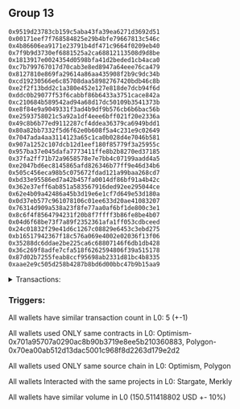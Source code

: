## Group 13

```0xcb02508afaac4c104ff2a8e9801b8780405bf203
0x9519d23783cb159c5aba43fa39ea6271d3692d51
0x00171eef7f768584825e29b4bfe79667813c546c
0x4b86606ea9171e23791b4df471c9664f0209eb40
0x7f9b9d3730ef6881525a2ca68812113508d9d8be
0x1813917e0024354d0598bfa41d2beded1cb4aca0
0xc7b799767017d70cab3e8ed8947a64eee76ca479
0x8127810e869fa29614a86aa435908f2b9c9dc34b
0xcd19230566e6c85708daa58982767420bdb46c8b
0xe2f2f13bdd2c1a380e452e127e818de7dcb94f6d
0xddc0b29077f53f6cabbf86b6433a3751cace842a
0xc210684b589542ad94a68d17dc50109b3541373b
0xe8f84e9a9049331f3ad4b9df9b576cb6b6bac56b
0xe2593758021c5a92a1df4eee6bff021f20e2336a
0x49c8b6b77ed9112287cf4ddea36379ca6949bdd1
0x80a82bb7332f5d6f62e0b608f5a4c231e9c02649
0x7047ada4aa3114123a65c1ca0b028d4e7046b581
0x907a1252c107dcb12d1eef180f85779f3a25955c
0x957ba37e045dafa7773411ffe8b2b8270ed37185
0x37fa2ff71b72a9658578e7e7bb4c07199aadd4a5
0xe2047bd6ec8145865afd826346b77ff9e46d34b6
0x505c456eca98b5c075672fdad121a99baa268cd7
0xbd33e95586ed7a42b457fa0014df86bf91a4b42c
0x362e37eff6ab851a583567916ded92ee295044ce
0x62e4b09a42486a45b3d19e6e1cf7d649e53d180a
0x0d37eb577c961078106c01ee633d20ae41083207
0x76314d909a538a23f8fe77aa0af6bf1de800c3e1
0x8c6f4f8564794231f20b8f7ffff3b86fe8be4b07
0x04d6f68be73f7a89f2352361afa1ff053cdbceed
0x24c01832f29e41d6c1267c08829e6453c3ebd275
0xb16517942367f18c576a069e4002e02036f13f06
0x35288dc6ddae2be225ca6c68807146f6db1db428
0x36c269f8adfe7cfa518f6262594806f39a515178
0x87d02b7255feab8ccf95698ab2331d81bc4b8335
0xaae2e9c505d258b4287b8bd6d00bbc47b9b15aa9
```
<details>
<summary>Transactions:</summary>

Hashes: 

Wallet: 0xcb02508afaac4c104ff2a8e9801b8780405bf203

       Hash: 0xd666e93b1f3731b40948b66ebed17db663fa72368eb28f0cfa1c41f17e6a1ca2
         - source chain: Optimism
         - destination chain: Polygon
         - project: Stargate
         - contract: 0x701a95707a0290ac8b90b3719e8ee5b210360883
         - value USD: 150.511418802
       Hash: 0x4875f101258113d497b50f28422a809156e8dbaf973b16969a896ce38e856925
         - source chain: Polygon
         - destination chain: DFK
         - project: Merkly
         - contract: 0x70ea00ab512d13dac5001c968f8d2263d179e2d2
       Hash: 0x469326801c49796a4b5e3aa312ee75145efa61c01c9c011e77ee55f2325c46a8
         - source chain: Polygon
         - destination chain: Viction
         - project: Merkly
         - contract: 0x70ea00ab512d13dac5001c968f8d2263d179e2d2
       Hash: 0x2216b1561ec1939c3b052b64cd5b41d4532ffe51f6847d53a264b3a1e548f7c5
         - source chain: Polygon
         - destination chain: Merit Circle
         - project: Merkly
         - contract: 0x70ea00ab512d13dac5001c968f8d2263d179e2d2
       Hash: 0x8a3be6f3ded130fe4d0b1ca632afbe3036eabdbd5d43603d96a6086799600b1d
         - source chain: Polygon
         - destination chain: Aptos
         - project: Merkly
         - contract: 0x70ea00ab512d13dac5001c968f8d2263d179e2d2
Wallet: 0x9519d23783cb159c5aba43fa39ea6271d3692d51

       Hash:0x3491dd0f8a290822e76808b5c2c8ec7fd6d985cfbad4ddff976b414d114e7b91
         - source chain: Optimism
         - destination chain: Polygon
         - project: Stargate
         - contract: 0x701a95707a0290ac8b90b3719e8ee5b210360883
         - value USD: 150.193746
       Hash:0x05ca08259745f6e78aab2c9d3ae69fbd4e342abdba401788e3febb53e14ecf0d
         - source chain: Polygon
         - destination chain: Fuse Mainnet
         - project: Merkly
         - contract: 0x70ea00ab512d13dac5001c968f8d2263d179e2d2
       Hash:0xd427ec380641aedf7077555a7de4da2e278f1a10490d69a21cc5c589e8a8c19e
         - source chain: Polygon
         - destination chain: Klaytn Mainnet Cypress
         - project: Merkly
         - contract: 0x70ea00ab512d13dac5001c968f8d2263d179e2d2
       Hash:0x2033201762944a22af66cb14ba92e80cdc586d2a29b674cffa6be616a31d4295
         - source chain: Polygon
         - destination chain: Moonbeam
         - project: Merkly
         - contract: 0x70ea00ab512d13dac5001c968f8d2263d179e2d2
       Hash:0x0bc96a8bb8a4328fed2f2178d812a0738fa375501ee9cdb4708e44cd71851fdc
         - source chain: Polygon
         - destination chain: Fuse Mainnet
         - project: Merkly
         - contract: 0x70ea00ab512d13dac5001c968f8d2263d179e2d2
Wallet: 0x00171eef7f768584825e29b4bfe79667813c546c

       Hash:0x3fa49a987334afe1cbc4eb5b3868e5d1e5bc7da324fc09864df8e0775cd6cec1
         - source chain: Optimism
         - destination chain: Polygon
         - project: Stargate
         - contract: 0x701a95707a0290ac8b90b3719e8ee5b210360883
         - value USD: 150.202684
       Hash:0xf3cacb9b2a2f5929ad90122e1f2c83600787a20d9c3c6ace5098b5d3f01c9752
         - source chain: Polygon
         - destination chain: Moonriver
         - project: Merkly
         - contract: 0x70ea00ab512d13dac5001c968f8d2263d179e2d2
       Hash:0x32afa41dbac60dc65b655ff9a79baf2683811b0361aa5b8383857021ce3193f8
         - source chain: Polygon
         - destination chain: Gnosis
         - project: Merkly
         - contract: 0x70ea00ab512d13dac5001c968f8d2263d179e2d2
       Hash:0x81401bb88e7c6995c69a569b84ff504d90202ec87bdfdb512b9cb49d5fd03503
         - source chain: Polygon
         - destination chain: DFK
         - project: Merkly
         - contract: 0x70ea00ab512d13dac5001c968f8d2263d179e2d2
       Hash:0x2e6f8a37392c679b7d42f3541f057e7c2b2655b0e1bf7360327d34282b6068ab
         - source chain: Polygon
         - destination chain: Klaytn Mainnet Cypress
         - project: Merkly
         - contract: 0x70ea00ab512d13dac5001c968f8d2263d179e2d2
Wallet: 0x4b86606ea9171e23791b4df471c9664f0209eb40

       Hash:0x079238cfceb171c15395899cf398093d9f8bc5689ec2042c7b0fa0c2f9e07df4
         - source chain: Optimism
         - destination chain: Polygon
         - project: Stargate
         - contract: 0x701a95707a0290ac8b90b3719e8ee5b210360883
         - value USD: 150.212551
       Hash:0x4dab286dc202376508817cfe6a6e82f8de391d9f7a908ac7081f34bcd0626f73
         - source chain: Polygon
         - destination chain: Viction
         - project: Merkly
         - contract: 0x70ea00ab512d13dac5001c968f8d2263d179e2d2
       Hash:0x11a58bcbe2d0eb8e0423aa2c9ab9f0d396f3ce4399a7b7b5b608cf96651e6073
         - source chain: Polygon
         - destination chain: Optimism
         - project: Merkly
         - contract: 0x70ea00ab512d13dac5001c968f8d2263d179e2d2
       Hash:0x6bef456e1505bec8ca76455d3598fdf4c6064ad6101a3fe4a8812cdcda42a721
         - source chain: Polygon
         - destination chain: Celo Mainnet
         - project: Merkly
         - contract: 0x70ea00ab512d13dac5001c968f8d2263d179e2d2
       Hash:0xb72d779661ed03cd7ee4978a196709cc307242b597ec57770bce84e544e747df
         - source chain: Polygon
         - destination chain: Moonbeam
         - project: Merkly
         - contract: 0x70ea00ab512d13dac5001c968f8d2263d179e2d2
Wallet: 0x7f9b9d3730ef6881525a2ca68812113508d9d8be

       Hash:0xd71dbfba948f681b3cf749ce4e317cf7933e754356490d1acf19da5390d2f7fb
         - source chain: Optimism
         - destination chain: Polygon
         - project: Stargate
         - contract: 0x701a95707a0290ac8b90b3719e8ee5b210360883
         - value USD: 150.200374
       Hash:0x7ddcc301903148cc89ab37181a2e7776b307cab0a0842f6c264eb4b0dc563ba9
         - source chain: Polygon
         - destination chain: Fuse Mainnet
         - project: Merkly
         - contract: 0x70ea00ab512d13dac5001c968f8d2263d179e2d2
       Hash:0xd1619936c2f445143712238ae2dbb416d23a3d09429324af40775085a3cbf549
         - source chain: Polygon
         - destination chain: Klaytn Mainnet Cypress
         - project: Merkly
         - contract: 0x70ea00ab512d13dac5001c968f8d2263d179e2d2
       Hash:0x7e9d80be2c22a6f3be67384c0eed287400e88cd3eb00407d0e31c020581dbfdb
         - source chain: Polygon
         - destination chain: Moonbeam
         - project: Merkly
         - contract: 0x70ea00ab512d13dac5001c968f8d2263d179e2d2
       Hash:0x140e9ff5f8056f78be83a8326fa0547a2f9ef38a5f531b44a18a5fb4633e2f61
         - source chain: Polygon
         - destination chain: Moonriver
         - project: Merkly
         - contract: 0x70ea00ab512d13dac5001c968f8d2263d179e2d2
Wallet: 0x1813917e0024354d0598bfa41d2beded1cb4aca0

       Hash:0x14f65e394cc18418e0cf7a4f222ce9dcccace0201435435a168e5d1c4b89382b
         - source chain: Optimism
         - destination chain: Polygon
         - project: Stargate
         - contract: 0x701a95707a0290ac8b90b3719e8ee5b210360883
         - value USD: 150.184951
       Hash:0xe0c3015120fced18f02aa5e7175aec140278cb00142554df7dafb99873c518c2
         - source chain: Polygon
         - destination chain: Moonriver
         - project: Merkly
         - contract: 0x70ea00ab512d13dac5001c968f8d2263d179e2d2
       Hash:0x55f8e114421e5cc5e5db00d7ddc5b9952e1140bfc46009080289c1093e0723cc
         - source chain: Polygon
         - destination chain: Gnosis
         - project: Merkly
         - contract: 0x70ea00ab512d13dac5001c968f8d2263d179e2d2
       Hash:0x7ee404d3299193eae4c2d598fd10a2ec09097c57a82c4ced3357b8e19495d809
         - source chain: Polygon
         - destination chain: DFK
         - project: Merkly
         - contract: 0x70ea00ab512d13dac5001c968f8d2263d179e2d2
       Hash:0x1d72003a91593ffb9c11bbf83062e8e22f687a6a9c5e2faf0f7d20be5fec6d5f
         - source chain: Polygon
         - destination chain: Gnosis
         - project: Merkly
         - contract: 0x70ea00ab512d13dac5001c968f8d2263d179e2d2
Wallet: 0xc7b799767017d70cab3e8ed8947a64eee76ca479

       Hash:0x9db022906e1789df8271c7506e74df595754a3cd552e1ae3ebf6ee3a58c63fc1
         - source chain: Optimism
         - destination chain: Polygon
         - project: Stargate
         - contract: 0x701a95707a0290ac8b90b3719e8ee5b210360883
         - value USD: 150.206633
       Hash:0xdaef9e445ee79903e523512a0c47ed73b4a89390573ff25e4d7597230de8552a
         - source chain: Polygon
         - destination chain: Viction
         - project: Merkly
         - contract: 0x70ea00ab512d13dac5001c968f8d2263d179e2d2
       Hash:0xaec4ad62db4bad906624ed01bb2d17b17b471d4bd3b8d16dc50b9b6587287520
         - source chain: Polygon
         - destination chain: Merit Circle
         - project: Merkly
         - contract: 0x70ea00ab512d13dac5001c968f8d2263d179e2d2
       Hash:0xb9bec9c0decaeae45023f6988c5bc678c70578843af1e36accaea0925cbbb028
         - source chain: Polygon
         - destination chain: Mode
         - project: Merkly
         - contract: 0x70ea00ab512d13dac5001c968f8d2263d179e2d2
       Hash:0x6538c1ef03ee91794feb6a4ce67ae2090f39447ca418d6b324ab2cb767342185
         - source chain: Polygon
         - destination chain: DFK
         - project: Merkly
         - contract: 0x70ea00ab512d13dac5001c968f8d2263d179e2d2
Wallet: 0x8127810e869fa29614a86aa435908f2b9c9dc34b

       Hash:0x5c5251fa394f9f0e006b416c6d95e0aca68c23b68806021b217885ddb7d4f9e5
         - source chain: Optimism
         - destination chain: Polygon
         - project: Stargate
         - contract: 0x701a95707a0290ac8b90b3719e8ee5b210360883
         - value USD: 150.210395
       Hash:0x65fde13fc3c31f2557c756b3d3f5380f7d286d3e030075fb859e8d84d3a67977
         - source chain: Polygon
         - destination chain: Optimism
         - project: Merkly
         - contract: 0x70ea00ab512d13dac5001c968f8d2263d179e2d2
       Hash:0xb72bb9989d6970ae102eef5729679bee854abd45ff1891994bd8033b0651606b
         - source chain: Polygon
         - destination chain: Celo Mainnet
         - project: Merkly
         - contract: 0x70ea00ab512d13dac5001c968f8d2263d179e2d2
       Hash:0x7a1edf3ca5d887353cc0de8a05273d6c0e5b2e3233c18e88a36913e7c2804296
         - source chain: Polygon
         - destination chain: Fuse Mainnet
         - project: Merkly
         - contract: 0x70ea00ab512d13dac5001c968f8d2263d179e2d2
       Hash:0xaacea1d7a3c5d72e2e2d898cce3334e67fac850714fa990213b64aa72dac6180
         - source chain: Polygon
         - destination chain: Viction
         - project: Merkly
         - contract: 0x70ea00ab512d13dac5001c968f8d2263d179e2d2
Wallet: 0xcd19230566e6c85708daa58982767420bdb46c8b

       Hash:0x9aded4cf048c84e04bd3ace91fec0d2f404d0ee366928ae50bc2b71fba56f0f0
         - source chain: Optimism
         - destination chain: Polygon
         - project: Stargate
         - contract: 0x701a95707a0290ac8b90b3719e8ee5b210360883
         - value USD: 150.213922
       Hash:0x21bff443edd5f7ef010be5c3282d0de093c55f34c59b63f2383b4726d00e1ab3
         - source chain: Polygon
         - destination chain: Klaytn Mainnet Cypress
         - project: Merkly
         - contract: 0x70ea00ab512d13dac5001c968f8d2263d179e2d2
       Hash:0x1a4e9c54ec55c03d52e51e43f041610c29810b5120a37ee56dfe38b42e727eb8
         - source chain: Polygon
         - destination chain: Moonbeam
         - project: Merkly
         - contract: 0x70ea00ab512d13dac5001c968f8d2263d179e2d2
       Hash:0x0b1301c51256c3f7f8dc0b17dffa24114e26d6322175baa4b699a4b501191d25
         - source chain: Polygon
         - destination chain: Moonriver
         - project: Merkly
         - contract: 0x70ea00ab512d13dac5001c968f8d2263d179e2d2
       Hash:0x6fbf6af8633d09cca9ed3cc9fb38d499a130035c3d9af510d122e8a713d27645
         - source chain: Polygon
         - destination chain: Merit Circle
         - project: Merkly
         - contract: 0x70ea00ab512d13dac5001c968f8d2263d179e2d2
Wallet: 0xe2f2f13bdd2c1a380e452e127e818de7dcb94f6d

       Hash:0x0a35f390be26595e0fa0e9a860e126cc3a731d4b6ca314d77f98ee04df22c83e
         - source chain: Optimism
         - destination chain: Polygon
         - project: Stargate
         - contract: 0x701a95707a0290ac8b90b3719e8ee5b210360883
         - value USD: 150.212642
       Hash:0xc2760cfcdd4dbbc133176fe17385036b787d25618402ea7bae263781f0af10ff
         - source chain: Polygon
         - destination chain: DFK
         - project: Merkly
         - contract: 0x70ea00ab512d13dac5001c968f8d2263d179e2d2
       Hash:0x098825eb8421f81a5ad5462387fb9e00a9b12c9e29f2eb9265d90ada55d7df0d
         - source chain: Polygon
         - destination chain: Viction
         - project: Merkly
         - contract: 0x70ea00ab512d13dac5001c968f8d2263d179e2d2
       Hash:0x0e1149c4cc9fc1185c95c3d7bc4da08a63fd5497833ea48c9991416594130158
         - source chain: Polygon
         - destination chain: Optimism
         - project: Merkly
         - contract: 0x70ea00ab512d13dac5001c968f8d2263d179e2d2
       Hash:0x4d11ba41cc11f9bf10743eb88e5c23f2a6337c501a214a8f7cfb21fcd8e3804a
         - source chain: Polygon
         - destination chain: Mode
         - project: Merkly
         - contract: 0x70ea00ab512d13dac5001c968f8d2263d179e2d2
Wallet: 0xddc0b29077f53f6cabbf86b6433a3751cace842a

       Hash:0x735499fc242c2304a3f5bf6646f1138a571eaa553bfc4290f2c33dcc653bf27e
         - source chain: Optimism
         - destination chain: Polygon
         - project: Stargate
         - contract: 0x701a95707a0290ac8b90b3719e8ee5b210360883
         - value USD: 150.195003
       Hash:0x051488c371ecb96d6b851354c605ebfd65ddbfbbac4f29f47072e545489b589b
         - source chain: Polygon
         - destination chain: Celo Mainnet
         - project: Merkly
         - contract: 0x70ea00ab512d13dac5001c968f8d2263d179e2d2
       Hash:0xd410cbd878148cc9a0eaf079bfb538d126c2238e726b4d1cea10f83535b78950
         - source chain: Polygon
         - destination chain: Fuse Mainnet
         - project: Merkly
         - contract: 0x70ea00ab512d13dac5001c968f8d2263d179e2d2
       Hash:0x8ad90133edf8828fc41d3bdb40fdc7260c6a1167058c2eca1b9c0691adc75d04
         - source chain: Polygon
         - destination chain: Klaytn Mainnet Cypress
         - project: Merkly
         - contract: 0x70ea00ab512d13dac5001c968f8d2263d179e2d2
       Hash:0xd76fdbb31478a06e9020478c01ba58512888547bb37bba247a6a51f2653f24ae
         - source chain: Polygon
         - destination chain: Aptos
         - project: Merkly
         - contract: 0x70ea00ab512d13dac5001c968f8d2263d179e2d2
Wallet: 0xc210684b589542ad94a68d17dc50109b3541373b

       Hash:0xe87f5aed2876f6c553252c17cbf7df491af964f49f3bf84204197fed043714a5
         - source chain: Optimism
         - destination chain: Polygon
         - project: Stargate
         - contract: 0x701a95707a0290ac8b90b3719e8ee5b210360883
         - value USD: 150.20986
       Hash:0xbee04eab705f861ab69226a104a60dcff4cc0d8678db63360344a05a3eee0809
         - source chain: Polygon
         - destination chain: Moonbeam
         - project: Merkly
         - contract: 0x70ea00ab512d13dac5001c968f8d2263d179e2d2
       Hash:0x535f4ed446d43e357791309da824b7cf59ccd406f2e4d98cbcbb93ded6b3d2ac
         - source chain: Polygon
         - destination chain: Moonriver
         - project: Merkly
         - contract: 0x70ea00ab512d13dac5001c968f8d2263d179e2d2
       Hash:0x99854f909605ca5172db39ec508bbc1639f013f6093eb6706a9e03702ea23ccc
         - source chain: Polygon
         - destination chain: Gnosis
         - project: Merkly
         - contract: 0x70ea00ab512d13dac5001c968f8d2263d179e2d2
       Hash:0x907948ad6dac74f2af7653940b7a9d5e39dca44ee65b64a29cfb9d653d30f6d5
         - source chain: Polygon
         - destination chain: Celo Mainnet
         - project: Merkly
         - contract: 0x70ea00ab512d13dac5001c968f8d2263d179e2d2
Wallet: 0xe8f84e9a9049331f3ad4b9df9b576cb6b6bac56b

       Hash:0xcce7f2753d25f8771779a5549f205cb422802f1d3d070bb042989fdd6ccb56c0
         - source chain: Optimism
         - destination chain: Polygon
         - project: Stargate
         - contract: 0x701a95707a0290ac8b90b3719e8ee5b210360883
         - value USD: 150.195675
       Hash:0x0cef9cf6b74fd99dc4567ee41f18a2529634d1b5116ad9f3a689a19b77fda0b5
         - source chain: Polygon
         - destination chain: Mode
         - project: Merkly
         - contract: 0x70ea00ab512d13dac5001c968f8d2263d179e2d2
       Hash:0xad1a822f952a9cbbedd0380817fd15d8da23f976ec8bf334797f0adffef75e97
         - source chain: Polygon
         - destination chain: Optimism
         - project: Merkly
         - contract: 0x70ea00ab512d13dac5001c968f8d2263d179e2d2
       Hash:0xd19db09d16a289c8b8c8082128f163dd243cbde80ef794f0fce661213b8b4aea
         - source chain: Polygon
         - destination chain: Celo Mainnet
         - project: Merkly
         - contract: 0x70ea00ab512d13dac5001c968f8d2263d179e2d2
       Hash:0xdbec8ccb9b2888c4f71cb9730de3c28a29ca2e63f043910edf4ba3b50579359f
         - source chain: Polygon
         - destination chain: Klaytn Mainnet Cypress
         - project: Merkly
         - contract: 0x70ea00ab512d13dac5001c968f8d2263d179e2d2
Wallet: 0xe2593758021c5a92a1df4eee6bff021f20e2336a

       Hash:0xb8606ba4a37a788a6bc187feae73725e4fc55fb44be5447e55df404764de76b9
         - source chain: Optimism
         - destination chain: Polygon
         - project: Stargate
         - contract: 0x701a95707a0290ac8b90b3719e8ee5b210360883
         - value USD: 150.195688
       Hash:0xa52821a74c1ad402caf5fb161e920b0fe2333e4bf03be0bcf911b102261aabb9
         - source chain: Polygon
         - destination chain: Moonriver
         - project: Merkly
         - contract: 0x70ea00ab512d13dac5001c968f8d2263d179e2d2
       Hash:0xd7d5cfcef8c04b9590015690eddbcbb76871f38bad8495a3e855dec49cc8aeba
         - source chain: Polygon
         - destination chain: Gnosis
         - project: Merkly
         - contract: 0x70ea00ab512d13dac5001c968f8d2263d179e2d2
       Hash:0x057c26a859026475f54350a960b4a43bd147bffa349f9400135e41a5d1307a46
         - source chain: Polygon
         - destination chain: DFK
         - project: Merkly
         - contract: 0x70ea00ab512d13dac5001c968f8d2263d179e2d2
       Hash:0x88e6324eb5efca9004f7d72a4b239f058dc2128c4aac6bcea86937c025800fff
         - source chain: Polygon
         - destination chain: Moonriver
         - project: Merkly
         - contract: 0x70ea00ab512d13dac5001c968f8d2263d179e2d2
Wallet: 0x49c8b6b77ed9112287cf4ddea36379ca6949bdd1

       Hash:0x6486f04e84611dbd0d1d93b532d22795c609d63ad5fa1c58635adc1eeff84698
         - source chain: Optimism
         - destination chain: Polygon
         - project: Stargate
         - contract: 0x701a95707a0290ac8b90b3719e8ee5b210360883
         - value USD: 150.176741
       Hash:0xc5ecc7683d7c5596a9ae99c2c07a598b12691116a9d0cb468c641f13e934cda7
         - source chain: Polygon
         - destination chain: Celo Mainnet
         - project: Merkly
         - contract: 0x70ea00ab512d13dac5001c968f8d2263d179e2d2
       Hash:0xc46b7d5910523df0ef56037bbc8618380dedd9da6d991da8b16098a229224963
         - source chain: Polygon
         - destination chain: Fuse Mainnet
         - project: Merkly
         - contract: 0x70ea00ab512d13dac5001c968f8d2263d179e2d2
       Hash:0xe1710b5b0fb6f03eef944b0235963411f1bae623924023226abc37e9ce0426c8
         - source chain: Polygon
         - destination chain: Klaytn Mainnet Cypress
         - project: Merkly
         - contract: 0x70ea00ab512d13dac5001c968f8d2263d179e2d2
       Hash:0x33302fe944c0b5b7fe135d4756e475f1be051fd3ed624995229569f0e2f98587
         - source chain: Polygon
         - destination chain: DFK
         - project: Merkly
         - contract: 0x70ea00ab512d13dac5001c968f8d2263d179e2d2
Wallet: 0x80a82bb7332f5d6f62e0b608f5a4c231e9c02649

       Hash:0xf39373f0b4f493abe9a88e729222084fd8c5105bf51f4faef98d0a6965329f52
         - source chain: Optimism
         - destination chain: Polygon
         - project: Stargate
         - contract: 0x701a95707a0290ac8b90b3719e8ee5b210360883
         - value USD: 149.86297
       Hash:0xc0e6a4c6ac7540fb4250bdee2d7d91179f6145b367f5614d563a890bd042f273
         - source chain: Polygon
         - destination chain: Moonbeam
         - project: Merkly
         - contract: 0x70ea00ab512d13dac5001c968f8d2263d179e2d2
       Hash:0x2cc1278104541945de77c05d61d659c6d54743d8796dc2f3ccb7fa76563f05d0
         - source chain: Polygon
         - destination chain: Moonriver
         - project: Merkly
         - contract: 0x70ea00ab512d13dac5001c968f8d2263d179e2d2
       Hash:0xc1de035684e2b63b97249ac52bd64cb8b367fea84288d3d1758754aa62c610d4
         - source chain: Polygon
         - destination chain: Gnosis
         - project: Merkly
         - contract: 0x70ea00ab512d13dac5001c968f8d2263d179e2d2
       Hash:0x1b8c1773f4cd7a4077024ab08b489127094bc4672284c5c1b7059ae63f815825
         - source chain: Polygon
         - destination chain: Viction
         - project: Merkly
         - contract: 0x70ea00ab512d13dac5001c968f8d2263d179e2d2
Wallet: 0x7047ada4aa3114123a65c1ca0b028d4e7046b581

       Hash:0xae52cf81214426fb7e8d1bee2c0bda279c423ea384d9f52732d0695a887329af
         - source chain: Optimism
         - destination chain: Polygon
         - project: Stargate
         - contract: 0x701a95707a0290ac8b90b3719e8ee5b210360883
         - value USD: 150.179667
       Hash:0xd8aa13d3d6a27ce09fc36bfd52645241695303ab7ba93c02d8f4d0e6e9eca289
         - source chain: Polygon
         - destination chain: DFK
         - project: Merkly
         - contract: 0x70ea00ab512d13dac5001c968f8d2263d179e2d2
       Hash:0x4eb8d7bfa807435651190ab03c5955bcef745919cf4d5c8b9e9f9a476bea9a8b
         - source chain: Polygon
         - destination chain: Viction
         - project: Merkly
         - contract: 0x70ea00ab512d13dac5001c968f8d2263d179e2d2
       Hash:0x6b22db6c688d4822e0d30461c0dfa5b48cedcbaf962ef3d63598087c266c0940
         - source chain: Polygon
         - destination chain: Merit Circle
         - project: Merkly
         - contract: 0x70ea00ab512d13dac5001c968f8d2263d179e2d2
       Hash:0xce06df2680ebe2812adcdf875224cc6e4ed56bc105bf9dc7823aba9b4e615c3b
         - source chain: Polygon
         - destination chain: Merit Circle
         - project: Merkly
         - contract: 0x70ea00ab512d13dac5001c968f8d2263d179e2d2
Wallet: 0x907a1252c107dcb12d1eef180f85779f3a25955c

       Hash:0x70b146ee1823a5f81cc44ea56df1cbf94e8c9046e2667131f126418d09d0cf2a
         - source chain: Optimism
         - destination chain: Polygon
         - project: Stargate
         - contract: 0x701a95707a0290ac8b90b3719e8ee5b210360883
         - value USD: 150.101876
       Hash:0xf7f41c03764866090f831b852d4065fb1d642cdf8ebb952ba6f4c45ccad17047
         - source chain: Polygon
         - destination chain: Optimism
         - project: Merkly
         - contract: 0x70ea00ab512d13dac5001c968f8d2263d179e2d2
       Hash:0xfbb9ef104e9a588c86af344a07d5faa4ea8cda83131e29353efaaf6f3d25b9fe
         - source chain: Polygon
         - destination chain: Celo Mainnet
         - project: Merkly
         - contract: 0x70ea00ab512d13dac5001c968f8d2263d179e2d2
       Hash:0xfed2feff982c731ed0a424963bec1b41d06b7e9f3d9fb5b1a137ccbfb9180a10
         - source chain: Polygon
         - destination chain: Fuse Mainnet
         - project: Merkly
         - contract: 0x70ea00ab512d13dac5001c968f8d2263d179e2d2
       Hash:0x279c762286469c05c90ba0c02965e7bfbbff01317fdf11991a6a432740c812ce
         - source chain: Polygon
         - destination chain: Mode
         - project: Merkly
         - contract: 0x70ea00ab512d13dac5001c968f8d2263d179e2d2
Wallet: 0x957ba37e045dafa7773411ffe8b2b8270ed37185

       Hash:0x25ab21eb5b2a62e7e2c79c26f9f5e44714e5639d9fba85207e8ea3ff375f5266
         - source chain: Optimism
         - destination chain: Polygon
         - project: Stargate
         - contract: 0x701a95707a0290ac8b90b3719e8ee5b210360883
         - value USD: 150.926068
       Hash:0xf7788d0de0b5c242a48867b12060971d3a211a697d524e86b6db39d666c296ca
         - source chain: Polygon
         - destination chain: Gnosis
         - project: Merkly
         - contract: 0x70ea00ab512d13dac5001c968f8d2263d179e2d2
       Hash:0x9b214398e92d81db37188294a2b309939a4738a6444f9037c888b4a9b5b85ad3
         - source chain: Polygon
         - destination chain: DFK
         - project: Merkly
         - contract: 0x70ea00ab512d13dac5001c968f8d2263d179e2d2
       Hash:0x3942dc6475f17f9eaef640fb1125d3dc9bb4f894ae5f6afc341f7de55aa32511
         - source chain: Polygon
         - destination chain: Viction
         - project: Merkly
         - contract: 0x70ea00ab512d13dac5001c968f8d2263d179e2d2
       Hash:0x0069232d0f4208adf55766dda5696a75c5f03ecdf033ee9ab0862e3ee553ef0d
         - source chain: Polygon
         - destination chain: Celo Mainnet
         - project: Merkly
         - contract: 0x70ea00ab512d13dac5001c968f8d2263d179e2d2
Wallet: 0x37fa2ff71b72a9658578e7e7bb4c07199aadd4a5

       Hash:0xb203c17b15d894f53092ba92210556b6db2b9954b79342f002bdda5275ee2dd9
         - source chain: Optimism
         - destination chain: Polygon
         - project: Stargate
         - contract: 0x701a95707a0290ac8b90b3719e8ee5b210360883
         - value USD: 150.177003
       Hash:0x37d42c06af520f3c363c820bb20acf2c02f110df7845d6f6c07448bcd8360f40
         - source chain: Polygon
         - destination chain: Klaytn Mainnet Cypress
         - project: Merkly
         - contract: 0x70ea00ab512d13dac5001c968f8d2263d179e2d2
       Hash:0xd24b6c6f6cc1985994f55e1ead1f6ace0a69f2b12ae83fa41297a79531c524db
         - source chain: Polygon
         - destination chain: Moonbeam
         - project: Merkly
         - contract: 0x70ea00ab512d13dac5001c968f8d2263d179e2d2
       Hash:0x64565910241dc7d11848f90da5fce6be79c53a6167e5dea4db78e4c9f0b7c3cb
         - source chain: Polygon
         - destination chain: Moonriver
         - project: Merkly
         - contract: 0x70ea00ab512d13dac5001c968f8d2263d179e2d2
       Hash:0xabcf45813de3dc59f1c262c044c5b6d22d73b2b9181598569f727dd1b3b2809e
         - source chain: Polygon
         - destination chain: Klaytn Mainnet Cypress
         - project: Merkly
         - contract: 0x70ea00ab512d13dac5001c968f8d2263d179e2d2
Wallet: 0xe2047bd6ec8145865afd826346b77ff9e46d34b6

       Hash:0xe50b477c10c8673fdb1133a536da9582bc8b99b1edb091accc80148bdc7da81a
         - source chain: Optimism
         - destination chain: Polygon
         - project: Stargate
         - contract: 0x701a95707a0290ac8b90b3719e8ee5b210360883
         - value USD: 150.525317
       Hash:0x751ce2b8b7add90029b3d6f3fc6fb497d952ae1c3bd8bbda553e02dc3e23af1e
         - source chain: Polygon
         - destination chain: Gnosis
         - project: Merkly
         - contract: 0x70ea00ab512d13dac5001c968f8d2263d179e2d2
       Hash:0xc47a532cad94e324d2f9cbc589016d362f639c200e8e2740b16a96c656451c08
         - source chain: Polygon
         - destination chain: DFK
         - project: Merkly
         - contract: 0x70ea00ab512d13dac5001c968f8d2263d179e2d2
       Hash:0xedc6788fb3a0c230dd028283d2124b5aa9b6e47020a0de4a8beb5cf705f5be3f
         - source chain: Polygon
         - destination chain: Viction
         - project: Merkly
         - contract: 0x70ea00ab512d13dac5001c968f8d2263d179e2d2
       Hash:0x81ea9515bccfaaa2ca78e9f02486e6673370a16a5d995cfcfcad82bd1d5f5407
         - source chain: Polygon
         - destination chain: Aptos
         - project: Merkly
         - contract: 0x70ea00ab512d13dac5001c968f8d2263d179e2d2
Wallet: 0x505c456eca98b5c075672fdad121a99baa268cd7

       Hash:0x9398eff65984c350aafd8010e61768df5df63bc98dce7eb9cf3e20339b125f66
         - source chain: Optimism
         - destination chain: Polygon
         - project: Stargate
         - contract: 0x701a95707a0290ac8b90b3719e8ee5b210360883
         - value USD: 150.525648
       Hash:0x7ca87822c861d125c954db7bff570bda5f9a4ebbb334719627bf88ae34314031
         - source chain: Polygon
         - destination chain: Fuse Mainnet
         - project: Merkly
         - contract: 0x70ea00ab512d13dac5001c968f8d2263d179e2d2
       Hash:0xde33c848763c3572c1802dc47cd6c432690850578c86ad5021ac2420f9fc52d8
         - source chain: Polygon
         - destination chain: Klaytn Mainnet Cypress
         - project: Merkly
         - contract: 0x70ea00ab512d13dac5001c968f8d2263d179e2d2
       Hash:0xe208c56bcefd1b4c66e477deddbc15f9aa78382b9546a22d060bcd7a16f3d689
         - source chain: Polygon
         - destination chain: Moonbeam
         - project: Merkly
         - contract: 0x70ea00ab512d13dac5001c968f8d2263d179e2d2
       Hash:0xcb8bd76f04e972d34202629146c0a7d6c0174a1c1bb59ec781304c98c02bf4fe
         - source chain: Polygon
         - destination chain: Fuse Mainnet
         - project: Merkly
         - contract: 0x70ea00ab512d13dac5001c968f8d2263d179e2d2
Wallet: 0xbd33e95586ed7a42b457fa0014df86bf91a4b42c

       Hash:0xfbaeb1a8877102cf5fdd27bd34a91f37501a4b141d7389e1ae0b9da1ac004f17
         - source chain: Optimism
         - destination chain: Polygon
         - project: Stargate
         - contract: 0x701a95707a0290ac8b90b3719e8ee5b210360883
         - value USD: 150.678917
       Hash:0xa8643949e6366dc6e7364685fdc68d45d4c7435a2f87c13a745cc9e2323db76f
         - source chain: Polygon
         - destination chain: Viction
         - project: Merkly
         - contract: 0x70ea00ab512d13dac5001c968f8d2263d179e2d2
       Hash:0xcfb11e7bb874b45c7f497f223cd5609a412a8e000d127575502f2392e38a9800
         - source chain: Polygon
         - destination chain: Merit Circle
         - project: Merkly
         - contract: 0x70ea00ab512d13dac5001c968f8d2263d179e2d2
       Hash:0x382c57a3f87fe9b8c25fff8c7a7f18fbcd6288b98404e112259bec1c3f770405
         - source chain: Polygon
         - destination chain: Optimism
         - project: Merkly
         - contract: 0x70ea00ab512d13dac5001c968f8d2263d179e2d2
       Hash:0x68273f2866ab695bc757cd2d93b29e71ee997a001b6aab0324b9f85b981632b1
         - source chain: Polygon
         - destination chain: Moonbeam
         - project: Merkly
         - contract: 0x70ea00ab512d13dac5001c968f8d2263d179e2d2
Wallet: 0x362e37eff6ab851a583567916ded92ee295044ce

       Hash:0x68bdd56dddb29369ccc2c9e3f8cc462e20c2de0cd5aa0f23e1c06fd2bec85f43
         - source chain: Optimism
         - destination chain: Polygon
         - project: Stargate
         - contract: 0x701a95707a0290ac8b90b3719e8ee5b210360883
         - value USD: 150.75763
       Hash:0x43516349b8a87ff70fc0840d042223040b77e285a5e8147b18c103378d602c6b
         - source chain: Polygon
         - destination chain: Moonbeam
         - project: Merkly
         - contract: 0x70ea00ab512d13dac5001c968f8d2263d179e2d2
       Hash:0xcf33a5f9f0bb85aca12f33d5bfa754a30bcee3fe3a32181dd4d04fa7bdd9fc93
         - source chain: Polygon
         - destination chain: Moonriver
         - project: Merkly
         - contract: 0x70ea00ab512d13dac5001c968f8d2263d179e2d2
       Hash:0xbe37ace34ebed78b7de33c780afdf1c956c797740df4c27e5594936b5b3eab28
         - source chain: Polygon
         - destination chain: Gnosis
         - project: Merkly
         - contract: 0x70ea00ab512d13dac5001c968f8d2263d179e2d2
       Hash:0x96cda63630948b1ff489b11acefaf6af24769be6d6c54cb30dcb0c6cca18fc84
         - source chain: Polygon
         - destination chain: Gnosis
         - project: Merkly
         - contract: 0x70ea00ab512d13dac5001c968f8d2263d179e2d2
Wallet: 0x62e4b09a42486a45b3d19e6e1cf7d649e53d180a

       Hash:0x0128db47f7789ce34acf7da5db13ae3ce32820762b50a1105cc8c1af4c327c06
         - source chain: Optimism
         - destination chain: Polygon
         - project: Stargate
         - contract: 0x701a95707a0290ac8b90b3719e8ee5b210360883
         - value USD: 150.860465
       Hash:0x36e2682cf60232eb8bb34771a08bc1c6176b093d95be9edff2e48e4f4ad16e5c
         - source chain: Polygon
         - destination chain: Mode
         - project: Merkly
         - contract: 0x70ea00ab512d13dac5001c968f8d2263d179e2d2
       Hash:0xe5f65f159d879c927f99c822f6e9cf81b27a4ea05135cc499f0721d16a5822c9
         - source chain: Polygon
         - destination chain: Optimism
         - project: Merkly
         - contract: 0x70ea00ab512d13dac5001c968f8d2263d179e2d2
       Hash:0x51a40a41c629fd26b491a3ae79ce1230fed36fce482aed407fd669be74e9d60f
         - source chain: Polygon
         - destination chain: Celo Mainnet
         - project: Merkly
         - contract: 0x70ea00ab512d13dac5001c968f8d2263d179e2d2
       Hash:0x99896fad01db86d607230718a4381e0edb9f00858a693a68a12a1a72db9bf3d5
         - source chain: Polygon
         - destination chain: Viction
         - project: Merkly
         - contract: 0x70ea00ab512d13dac5001c968f8d2263d179e2d2
Wallet: 0x0d37eb577c961078106c01ee633d20ae41083207

       Hash:0x36904522cef431cce6e2a874d60935c2ae0974cea5805bb9469d9aea40264e85
         - source chain: Optimism
         - destination chain: Polygon
         - project: Stargate
         - contract: 0x701a95707a0290ac8b90b3719e8ee5b210360883
         - value USD: 150.861281
       Hash:0x8bdac2b524b63e36257b54f1c5ad4417038a3bf38445a4709b5dc03c66f3941c
         - source chain: Polygon
         - destination chain: Moonriver
         - project: Merkly
         - contract: 0x70ea00ab512d13dac5001c968f8d2263d179e2d2
       Hash:0x2c1bc2ca4e3ca48c134752d2db2078d13d730b0f74261f72837e776566e8efc3
         - source chain: Polygon
         - destination chain: Gnosis
         - project: Merkly
         - contract: 0x70ea00ab512d13dac5001c968f8d2263d179e2d2
       Hash:0x0c212d009b8c819dd016bf5943a77bf4c88bb46c37214752242a1d775c6ed67b
         - source chain: Polygon
         - destination chain: DFK
         - project: Merkly
         - contract: 0x70ea00ab512d13dac5001c968f8d2263d179e2d2
       Hash:0x04cc0f2763834afcc13be1ffaf2239671003beb9928423baffd440ef895f18a6
         - source chain: Polygon
         - destination chain: Mode
         - project: Merkly
         - contract: 0x70ea00ab512d13dac5001c968f8d2263d179e2d2
Wallet: 0x76314d909a538a23f8fe77aa0af6bf1de800c3e1

       Hash:0x36b6915430d3b3128d73f5f0624eeba2fa3cdef7e482d6d424b6a163c894a308
         - source chain: Optimism
         - destination chain: Polygon
         - project: Stargate
         - contract: 0x701a95707a0290ac8b90b3719e8ee5b210360883
         - value USD: 150.663306
       Hash:0xd15530035164041b29772e5d60ecc5d91506971ef10d49fabecf8602ff7af81d
         - source chain: Polygon
         - destination chain: Merit Circle
         - project: Merkly
         - contract: 0x70ea00ab512d13dac5001c968f8d2263d179e2d2
       Hash:0xf1bc2db9d4a9cc71766052c731d85fc38a7d01c6f52d326173f0c1e6cce73fec
         - source chain: Polygon
         - destination chain: Mode
         - project: Merkly
         - contract: 0x70ea00ab512d13dac5001c968f8d2263d179e2d2
       Hash:0x0864ecf87a795bf14bc3dd2ce54414e90369dfaf2dd6d1983da58ddef2e48a06
         - source chain: Polygon
         - destination chain: Optimism
         - project: Merkly
         - contract: 0x70ea00ab512d13dac5001c968f8d2263d179e2d2
       Hash:0x401cbbc06bcdbb296ebec2cb4e94b8b3232acda105054ef8eb43ebb3d2be3c69
         - source chain: Polygon
         - destination chain: Aptos
         - project: Merkly
         - contract: 0x70ea00ab512d13dac5001c968f8d2263d179e2d2
Wallet: 0x8c6f4f8564794231f20b8f7ffff3b86fe8be4b07

       Hash:0x71f0435890fa8bd559adb1fbb5d20ab2a85270c496c0a6132998c1fdf4544e96
         - source chain: Optimism
         - destination chain: Polygon
         - project: Stargate
         - contract: 0x701a95707a0290ac8b90b3719e8ee5b210360883
         - value USD: 150.326903
       Hash:0x5653e595410a6c38c98080067d99ba0b2a51899a12e36337193e72c9a6124ae8
         - source chain: Polygon
         - destination chain: Moonriver
         - project: Merkly
         - contract: 0x70ea00ab512d13dac5001c968f8d2263d179e2d2
       Hash:0x3a777f1718d9d09819a730c4a3741e7498873eb3fd7656f2074d4fb95421dfc5
         - source chain: Polygon
         - destination chain: Gnosis
         - project: Merkly
         - contract: 0x70ea00ab512d13dac5001c968f8d2263d179e2d2
       Hash:0x6d928b9d61915e0ed9496deda33e2ebeea4a5c8146d5699a3b52e1c6f2f84a17
         - source chain: Polygon
         - destination chain: DFK
         - project: Merkly
         - contract: 0x70ea00ab512d13dac5001c968f8d2263d179e2d2
       Hash:0x9a1e740d7edd81fd5f2e10552d67258dbf579ab4e207d4b77c9a2e0b6891923c
         - source chain: Polygon
         - destination chain: Gnosis
         - project: Merkly
         - contract: 0x70ea00ab512d13dac5001c968f8d2263d179e2d2
Wallet: 0x04d6f68be73f7a89f2352361afa1ff053cdbceed

       Hash:0xc5813a1aea22d116685fbc4ad283d91804dca7c15732dd168e04cfdcaa035ae0
         - source chain: Optimism
         - destination chain: Polygon
         - project: Stargate
         - contract: 0x701a95707a0290ac8b90b3719e8ee5b210360883
         - value USD: 150.661218
       Hash:0x17a19833a9a93c8e0636a921b75191745b32571936d7bd239927deeb76beb173
         - source chain: Polygon
         - destination chain: Gnosis
         - project: Merkly
         - contract: 0x70ea00ab512d13dac5001c968f8d2263d179e2d2
       Hash:0x45c6b8465844ecba0a7420c00b844db100811fa396e99fd27db9a899bb6df4b0
         - source chain: Polygon
         - destination chain: DFK
         - project: Merkly
         - contract: 0x70ea00ab512d13dac5001c968f8d2263d179e2d2
       Hash:0x677ddc20a4bc2299b56c1e6663e106aa2a7ef13bc4f6562263b18c926b4c4eeb
         - source chain: Polygon
         - destination chain: Viction
         - project: Merkly
         - contract: 0x70ea00ab512d13dac5001c968f8d2263d179e2d2
       Hash:0xea69f4a48921e91de61bfb11cc7fea59ed44d7ec5e0e0cee2a90dec5461cb3fc
         - source chain: Polygon
         - destination chain: Mode
         - project: Merkly
         - contract: 0x70ea00ab512d13dac5001c968f8d2263d179e2d2
Wallet: 0x24c01832f29e41d6c1267c08829e6453c3ebd275

       Hash:0xe1a02d1c6fe4cfbfce4a5849789e6d08ae63fd2aa69d377265589cf864c4ae27
         - source chain: Optimism
         - destination chain: Polygon
         - project: Stargate
         - contract: 0x701a95707a0290ac8b90b3719e8ee5b210360883
         - value USD: 150.549266
       Hash:0x16f4eb4f01389d42b70ae8b3f0a6405786f41074b181f803e2a739ade376abc2
         - source chain: Polygon
         - destination chain: Celo Mainnet
         - project: Merkly
         - contract: 0x70ea00ab512d13dac5001c968f8d2263d179e2d2
       Hash:0x3b872f5797cf837f40a8664a62e5f949cbd55738ccd310afcbb0d4cd7e14f3c0
         - source chain: Polygon
         - destination chain: Fuse Mainnet
         - project: Merkly
         - contract: 0x70ea00ab512d13dac5001c968f8d2263d179e2d2
       Hash:0xffaeb4e9c1e76b9bd5bdbf6071bd47316ac7c6860fc7d3b263053e5654839141
         - source chain: Polygon
         - destination chain: Klaytn Mainnet Cypress
         - project: Merkly
         - contract: 0x70ea00ab512d13dac5001c968f8d2263d179e2d2
       Hash:0x15d52b5e583707d8c6b2d09c08a67d46fb509cdada5016b784a34ad815174d50
         - source chain: Polygon
         - destination chain: Celo Mainnet
         - project: Merkly
         - contract: 0x70ea00ab512d13dac5001c968f8d2263d179e2d2
Wallet: 0xb16517942367f18c576a069e4002e02036f13f06

       Hash:0xe3b6a3219215a117ca5a6629376b6a5f776e7cf5c53c6c7a4a59b0e3cbd701a4
         - source chain: Optimism
         - destination chain: Polygon
         - project: Stargate
         - contract: 0x701a95707a0290ac8b90b3719e8ee5b210360883
         - value USD: 150.722297
       Hash:0x7a25ee8e811c6cff9091cb32387a22db9d4e2f8933dd18d778239426db903a19
         - source chain: Polygon
         - destination chain: DFK
         - project: Merkly
         - contract: 0x70ea00ab512d13dac5001c968f8d2263d179e2d2
       Hash:0x27e2ca7bc384c2dc5b2b12f477d8da5a568521660a09620694f817316d4e15e2
         - source chain: Polygon
         - destination chain: Viction
         - project: Merkly
         - contract: 0x70ea00ab512d13dac5001c968f8d2263d179e2d2
       Hash:0x7ad597903bffa12a758f8fff5ff331f304181ff469168ecc02f06b23d02a22e9
         - source chain: Polygon
         - destination chain: Merit Circle
         - project: Merkly
         - contract: 0x70ea00ab512d13dac5001c968f8d2263d179e2d2
       Hash:0x841c2ede7bc6e5154e38507f4e359db00e5ded30397a657939efadc34e41cda6
         - source chain: Polygon
         - destination chain: Klaytn Mainnet Cypress
         - project: Merkly
         - contract: 0x70ea00ab512d13dac5001c968f8d2263d179e2d2
Wallet: 0x35288dc6ddae2be225ca6c68807146f6db1db428

       Hash:0x4bd1201ddf77586879efa8a20badf98242c3fe77d0feadf4eea56270dd5bbcd6
         - source chain: Optimism
         - destination chain: Polygon
         - project: Stargate
         - contract: 0x701a95707a0290ac8b90b3719e8ee5b210360883
         - value USD: 150.598948
       Hash:0x336666f79f45432de34ea02254f6c1a9cd6555f95d3da22f0f61f817061b57ab
         - source chain: Polygon
         - destination chain: Fuse Mainnet
         - project: Merkly
         - contract: 0x70ea00ab512d13dac5001c968f8d2263d179e2d2
       Hash:0x02da84db6517b0be72e3ce7e62bb7c77a79ff2e110971dbf2bddaa536a29a12c
         - source chain: Polygon
         - destination chain: Klaytn Mainnet Cypress
         - project: Merkly
         - contract: 0x70ea00ab512d13dac5001c968f8d2263d179e2d2
       Hash:0x0a60260a258f4f5aa4221f5b39e580aba64e420f17808ea61ebd4320215d1dde
         - source chain: Polygon
         - destination chain: Moonbeam
         - project: Merkly
         - contract: 0x70ea00ab512d13dac5001c968f8d2263d179e2d2
       Hash:0x802dd137e2aca9b6f2be5eb70573ab90119ce00a6df66c90514be2ee66dbeb8a
         - source chain: Polygon
         - destination chain: Moonriver
         - project: Merkly
         - contract: 0x70ea00ab512d13dac5001c968f8d2263d179e2d2
Wallet: 0x36c269f8adfe7cfa518f6262594806f39a515178

       Hash:0x7a6d2d825b2edb87d4c2ac7d2eb9786e69494bf30b08ec699aaebcc5eba7c5e0
         - source chain: Optimism
         - destination chain: Polygon
         - project: Stargate
         - contract: 0x701a95707a0290ac8b90b3719e8ee5b210360883
         - value USD: 150.928169
       Hash:0xb38e8cf2b8b291d53dc5667f6a48c1d4fb6973965852a89bf212ed70d93b19b2
         - source chain: Polygon
         - destination chain: Viction
         - project: Merkly
         - contract: 0x70ea00ab512d13dac5001c968f8d2263d179e2d2
       Hash:0xab2156dda4b5ec7e845c78e6672504c81c4cd6afc5f6f9e5224ad78b09eccf44
         - source chain: Polygon
         - destination chain: Merit Circle
         - project: Merkly
         - contract: 0x70ea00ab512d13dac5001c968f8d2263d179e2d2
       Hash:0xd4681198bf86f9dfb5a4bcec3d6b2381bb9bdb62b1a2561a49dfa848bc25c68e
         - source chain: Polygon
         - destination chain: Optimism
         - project: Merkly
         - contract: 0x70ea00ab512d13dac5001c968f8d2263d179e2d2
       Hash:0x4672e35614a78dc06aea3e4dfdad43be452b465882710db729087c90f5e0859a
         - source chain: Polygon
         - destination chain: DFK
         - project: Merkly
         - contract: 0x70ea00ab512d13dac5001c968f8d2263d179e2d2
Wallet: 0x87d02b7255feab8ccf95698ab2331d81bc4b8335

       Hash:0x28ebfc801c6c04e4aab0454b404e61d766a486be3347404a3b3b9ff223a47bb4
         - source chain: Optimism
         - destination chain: Polygon
         - project: Stargate
         - contract: 0x701a95707a0290ac8b90b3719e8ee5b210360883
         - value USD: 150.631099
       Hash:0xdbf552d798b08c33059e69e1bb2a26c5a8d1dd000bcbfcb6f779393bb3a597b6
         - source chain: Polygon
         - destination chain: DFK
         - project: Merkly
         - contract: 0x70ea00ab512d13dac5001c968f8d2263d179e2d2
       Hash:0xa366da12538e877315014a58354838a9b5927dcda69e1767ae5ed72b947ef8f5
         - source chain: Polygon
         - destination chain: Viction
         - project: Merkly
         - contract: 0x70ea00ab512d13dac5001c968f8d2263d179e2d2
       Hash:0xf8074ad3b47c5fc199637f725191d1bad6bf9b7955bc935fd8760d663d53b5a7
         - source chain: Polygon
         - destination chain: Optimism
         - project: Merkly
         - contract: 0x70ea00ab512d13dac5001c968f8d2263d179e2d2
       Hash:0xb584a4190352d67e163923fd8fea2ba01339455fa16c7d00e7587242bf34cb9d
         - source chain: Polygon
         - destination chain: Mode
         - project: Merkly
         - contract: 0x70ea00ab512d13dac5001c968f8d2263d179e2d2
Wallet: 0xaae2e9c505d258b4287b8bd6d00bbc47b9b15aa9

       Hash:0xca91eb2280428ab59354cf0b1b130d4198263b545eec36b2df9f6150c04ea68a
         - source chain: Optimism
         - destination chain: Polygon
         - project: Stargate
         - contract: 0x701a95707a0290ac8b90b3719e8ee5b210360883
         - value USD: 150.623503
       Hash:0x144bf83d34a9ff726682edbca7af20c84a8214a0b9530ab1430a88f152bba099
         - source chain: Polygon
         - destination chain: Moonbeam
         - project: Merkly
         - contract: 0x70ea00ab512d13dac5001c968f8d2263d179e2d2
       Hash:0x293e50a9a94cc3f2503739a69052e720ad32c18708e1daf058d33749e82bc772
         - source chain: Polygon
         - destination chain: Gnosis
         - project: Merkly
         - contract: 0x70ea00ab512d13dac5001c968f8d2263d179e2d2
       Hash:0xf629bb8a64b65d180234c0f2b9975262d67074b11f2021043e827cd836d74d8c
         - source chain: Polygon
         - destination chain: DFK
         - project: Merkly
         - contract: 0x70ea00ab512d13dac5001c968f8d2263d179e2d2
       Hash:0x2865d0edea91c8d01c7c54f4c5745dc039502e6dbc896991c4b44765784d6738
         - source chain: Polygon
         - destination chain: Celo Mainnet
         - project: Merkly
         - contract: 0x70ea00ab512d13dac5001c968f8d2263d179e2d2

</details>


### Triggers: 
All wallets have similar transaction count in L0: 5 (+-1)

All wallets used ONLY same contracts in L0: Optimism-0x701a95707a0290ac8b90b3719e8ee5b210360883, Polygon-0x70ea00ab512d13dac5001c968f8d2263d179e2d2

All wallets used ONLY same source chain in L0: Optimism, Polygon

All wallets Interacted with the same projects in L0: Stargate, Merkly

All wallets have similar volume in L0 (150.511418802 USD +- 10%)

